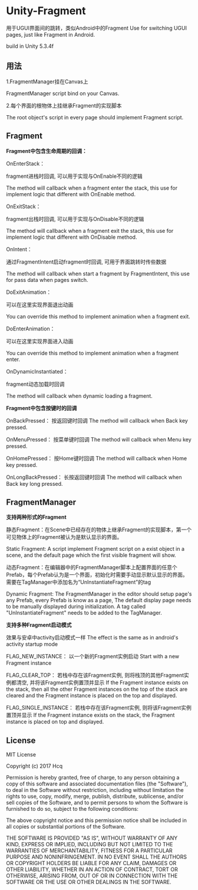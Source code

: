 # Unity-Fragment
用于UGUI界面间的跳转，类似Android中的Fragment
Use for switching UGUI pages, just like Fragment in Android.

build in Unity 5.3.4f



## 用法
1.FragmentManager挂在Canvas上

  FragmentManager script bind on your Canvas.

2.每个界面的根物体上挂继承Fragment的实现脚本

  The root object's script in every page should implement Fragment script.



## Fragment
**Fragment中包含生命周期的回调：**

OnEnterStack：

fragment进栈时回调, 可以用于实现与OnEnable不同的逻辑

The method will callback when a fragment enter the stack, this use for implement logic that different with OnEnable method.

OnExitStack：

fragment出栈时回调, 可以用于实现与OnDisable不同的逻辑

The method will callback when a fragment exit the stack, this use for implement logic that different with OnDisable method.

OnIntent：

通过FragmentIntent启动fragment时回调, 可用于界面跳转时传些数据

The method will callback when start a fragment by FragmentIntent, this use for pass data when pages switch.

DoExitAnimation：

可以在这里实现界面退出动画

You can override this method to implement animation when a fragment exit.

DoEnterAnimation：

可以在这里实现界面进入动画

You can override this method to implement animation when a fragment enter.

OnDynamicInstantiated：

fragment动态加载时回调

The method will callback when dynamic loading a fragment.


**Fragment中包含按键时的回调**

OnBackPressed：
按返回键时回调
The method will callback when Back key pressed.

OnMenuPressed：
按菜单键时回调
The method will callback when Menu key pressed.

OnHomePressed：
按Home键时回调
The method will callback when Home key pressed.

OnLongBackPressed：
长按返回键时回调
The method will callback when Back key long pressed.


## FragmentManager

**支持两种形式的Fragment**

静态Fragment：在Scene中已经存在的物体上继承Fragment的实现脚本，第一个可见物体上的Fragment被认为是默认显示的界面。

Static Fragment: A script implement Fragment script on a exist object in a scene, and the default page which the first visible fragment will show.

动态Fragment：在编辑器中的FragmentManager脚本上配置界面的任意个Prefab，每个Prefab认为是一个界面，初始化时需要手动显示默认显示的界面。需要在TagManager中添加名为“UnInstantiateFragment”的tag

Dynamic Fragment: The FragmentManager in the editor should setup page's any Prefab, every Prefab is know as a page,
The default display page needs to be manually displayed during initialization.
A tag called "UnInstantiateFragment" needs to be added to the TagManager.



**支持多种Fragment启动模式**

效果与安卓中activity启动模式一样
The effect is the same as in android's activity startup mode

FLAG_NEW_INSTANCE：
以一个新的Fragment实例启动
Start with a new Fragment instance

FLAG_CLEAR_TOP：
若栈中存在该Fragment实例, 则将栈顶的其他Fragment实例都清空, 并将该Fragment实例置顶并显示
If the Fragment instance exists on the stack, then all the other Fragment instances on the top of the stack are cleared and the Fragment instance is placed on the top and displayed.

FLAG_SINGLE_INSTANCE：
若栈中存在该Fragment实例, 则将该Fragment实例置顶并显示
If the Fragment instance exists on the stack, the Fragment instance is placed on top and displayed.


## License

MIT License

Copyright (c) 2017 Hcq

Permission is hereby granted, free of charge, to any person obtaining a copy
of this software and associated documentation files (the "Software"), to deal
in the Software without restriction, including without limitation the rights
to use, copy, modify, merge, publish, distribute, sublicense, and/or sell
copies of the Software, and to permit persons to whom the Software is
furnished to do so, subject to the following conditions:

The above copyright notice and this permission notice shall be included in all
copies or substantial portions of the Software.

THE SOFTWARE IS PROVIDED "AS IS", WITHOUT WARRANTY OF ANY KIND, EXPRESS OR
IMPLIED, INCLUDING BUT NOT LIMITED TO THE WARRANTIES OF MERCHANTABILITY,
FITNESS FOR A PARTICULAR PURPOSE AND NONINFRINGEMENT. IN NO EVENT SHALL THE
AUTHORS OR COPYRIGHT HOLDERS BE LIABLE FOR ANY CLAIM, DAMAGES OR OTHER
LIABILITY, WHETHER IN AN ACTION OF CONTRACT, TORT OR OTHERWISE, ARISING FROM,
OUT OF OR IN CONNECTION WITH THE SOFTWARE OR THE USE OR OTHER DEALINGS IN THE
SOFTWARE.
